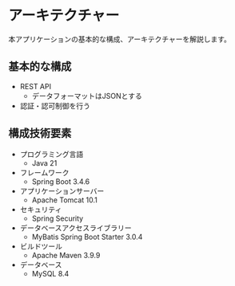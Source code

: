 # アーキテクチャー

本アプリケーションの基本的な構成、アーキテクチャーを解説します。

## 基本的な構成

- REST API
  - データフォーマットはJSONとする
- 認証・認可制御を行う

## 構成技術要素

- プログラミング言語
  - Java 21
- フレームワーク
  - Spring Boot 3.4.6
- アプリケーションサーバー
  - Apache Tomcat 10.1
- セキュリティ
  - Spring Security
- データベースアクセスライブラリー
  - MyBatis Spring Boot Starter 3.0.4
- ビルドツール
  - Apache Maven 3.9.9
- データベース
  - MySQL 8.4

